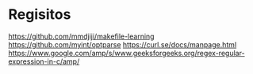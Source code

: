 

# Regisitos
https://github.com/mmdjiji/makefile-learning 
https://github.com/myint/optparse 
https://curl.se/docs/manpage.html
https://www.google.com/amp/s/www.geeksforgeeks.org/regex-regular-expression-in-c/amp/
